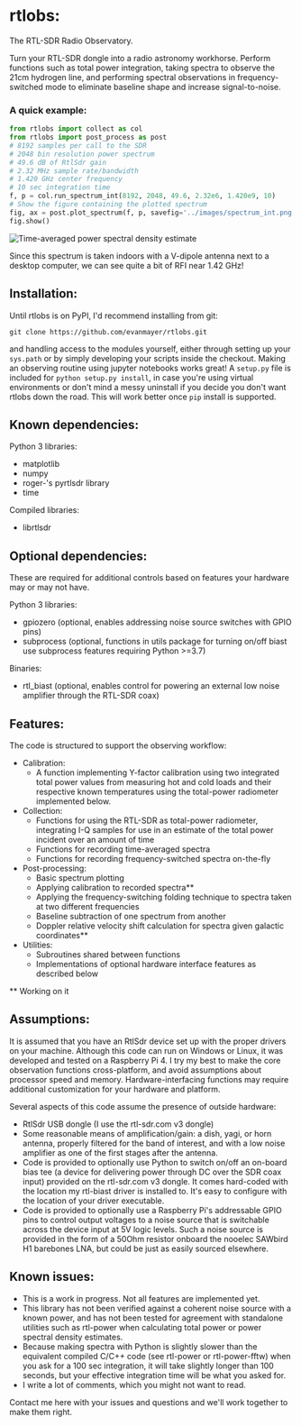 # rtlobs:
The RTL-SDR Radio Observatory.

Turn your RTL-SDR dongle into a radio astronomy workhorse. Perform functions such as total power integration, taking spectra to observe the 21cm hydrogen line, and performing spectral observations in frequency-switched mode to eliminate baseline shape and increase signal-to-noise.

### A quick example:
```python
from rtlobs import collect as col
from rtlobs import post_process as post
# 8192 samples per call to the SDR
# 2048 bin resolution power spectrum 
# 49.6 dB of RtlSdr gain
# 2.32 MHz sample rate/bandwidth
# 1.420 GHz center frequency
# 10 sec integration time
f, p = col.run_spectrum_int(8192, 2048, 49.6, 2.32e6, 1.420e9, 10)
# Show the figure containing the plotted spectrum
fig, ax = post.plot_spectrum(f, p, savefig='../images/spectrum_int.png')
fig.show()
```
![Time-averaged power spectral density estimate](https://github.com/evanmayer/rtl-obs/blob/master/images/spectrum_int.png)

Since this spectrum is taken indoors with a V-dipole antenna next to a desktop computer, we can see quite a bit of RFI near 1.42 GHz!

## Installation:
Until rtlobs is on PyPI, I'd recommend installing from git:

`git clone https://github.com/evanmayer/rtlobs.git`

and handling access to the modules yourself, either through setting up your `sys.path` or by simply developing your scripts inside the checkout. Making an observing routine using jupyter notebooks works great!
A `setup.py` file is included for `python setup.py install`, in case you're using virtual environments or don't mind a messy uninstall if you decide you don't want rtlobs down the road. This will work better once `pip` install is supported.

## Known dependencies:
Python 3 libraries:
  - matplotlib
  - numpy
  - roger-'s pyrtlsdr library
  - time
  
Compiled libraries:
  - librtlsdr
  
## Optional dependencies:
These are required for additional controls based on features your hardware may or may not have.

Python 3 libraries:
- gpiozero (optional, enables addressing noise source switches with GPIO pins)
- subprocess (optional, functions in utils package for turning on/off biast use subprocess features requiring Python >=3.7)

Binaries:
- rtl_biast (optional, enables control for powering an external low noise amplifier through the RTL-SDR coax)

## Features:
The code is structured to support the observing workflow:
- Calibration:
  - A function implementing Y-factor calibration using two integrated total power values from measuring hot and cold loads and their respective known temperatures using the total-power radiometer implemented below.
- Collection:
  - Functions for using the RTL-SDR as total-power radiometer, integrating I-Q samples for use in an estimate of the total power incident over an amount of time
  - Functions for recording time-averaged spectra
  - Functions for recording frequency-switched spectra on-the-fly
- Post-processing:
  - Basic spectrum plotting
  - Applying calibration to recorded spectra\*\*
  - Applying the frequency-switching folding technique to spectra taken at two different frequencies
  - Baseline subtraction of one spectrum from another
  - Doppler relative velocity shift calculation for spectra given galactic coordinates\*\*
- Utilities:
  - Subroutines shared between functions
  - Implementations of optional hardware interface features as described below

\*\* Working on it

## Assumptions:
It is assumed that you have an RtlSdr device set up with the proper drivers on your machine. Although this code can run on Windows or Linux, it was developed and tested on a Raspberry Pi 4. I try my best to make the core observation functions cross-platform, and avoid assumptions about processor speed and memory. Hardware-interfacing functions may require additional customization for your hardware and platform.

Several aspects of this code assume the presence of outside hardware:
- RtlSdr USB dongle (I use the rtl-sdr.com v3 dongle)
- Some reasonable means of amplification/gain: a dish, yagi, or horn antenna, properly filtered for the band of interest, and with a low noise amplifier as one of the first stages after the antenna.
- Code is provided to optionally use Python to switch on/off an on-board bias tee (a device for delivering power through DC over the SDR coax input) provided on the rtl-sdr.com v3 dongle. It comes hard-coded with the location my rtl-biast driver is installed to. It's easy to configure with the location of your driver executable.
- Code is provided to optionally use a Raspberry Pi's addressable GPIO pins to control output voltages to a noise source that is switchable across the device input at 5V logic levels. Such a noise source is provided in the form of a 50Ohm resistor onboard the nooelec SAWbird H1 barebones LNA, but could be just as easily sourced elsewhere.

## Known issues:
- This is a work in progress. Not all features are implemented yet.
- This library has not been verified against a coherent noise source with a known power, and has not been tested for agreement with standalone utilities such as rtl-power when calculating total power or power spectral density estimates.
- Because making spectra with Python is slightly slower than the equivalent compiled C/C++ code (see rtl-power or rtl-power-fftw) when you ask for a 100 sec integration, it will take slightly longer than 100 seconds, but your effective integration time will be what you asked for.
- I write a lot of comments, which you might not want to read.

Contact me here with your issues and questions and we'll work together to make them right. 
